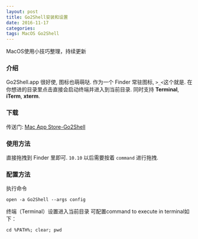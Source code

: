 ```yaml
---
layout: post
title: Go2Shell安装和设置
date: 2016-11-17
categories: 
tags: MacOS Go2Shell
---
```

MacOS使用小技巧整理，持续更新

### 介绍

Go2Shell.app 很好使, 图标也萌萌哒. 作为一个 Finder 常驻图标, `>_<`这个就是. 在你想进的目录里点击直接会启动终端并进入到当前目录. 同时支持 **Terminal**, **iTerm**, **xterm**.

### 下载

传送门: [Mac App Store-Go2Shell](https://itunes.apple.com/cn/app/go2shell/id445770608)

### 使用方法
直接拖拽到 Finder 里即可. `10.10` 以后需要按着 `command` 进行拖拽.

### 配置方法
执行命令

```
open -a Go2Shell --args config
```

终端（Terminal）设置进入当前目录
可配置command to execute in terminal如下：

```
cd %PATH%; clear; pwd
```